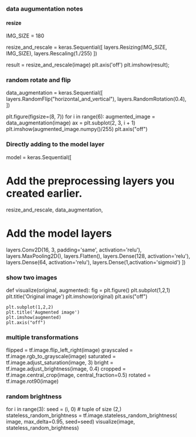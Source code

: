 ### data augumentation notes 


#### resize 
IMG_SIZE = 180

resize_and_rescale = keras.Sequential([
  layers.Resizing(IMG_SIZE, IMG_SIZE),
  layers.Rescaling(1./255)
])

result = resize_and_rescale(image)
plt.axis('off')
plt.imshow(result);


### random rotate and flip
data_augmentation = keras.Sequential([
  layers.RandomFlip("horizontal_and_vertical"),
  layers.RandomRotation(0.4),
])


plt.figure(figsize=(8, 7))
for i in range(6):
  augmented_image = data_augmentation(image)
  ax = plt.subplot(2, 3, i + 1)
  plt.imshow(augmented_image.numpy()/255)
  plt.axis("off")

### Directly adding to the model layer 


  model = keras.Sequential([
  # Add the preprocessing layers you created earlier.
  resize_and_rescale,
  data_augmentation,
  # Add the model layers
  layers.Conv2D(16, 3, padding='same', activation='relu'),
  layers.MaxPooling2D(),
  layers.Flatten(),
  layers.Dense(128, activation='relu'),
  layers.Dense(64, activation='relu'),
  layers.Dense(1,activation='sigmoid')
])


### show two images

def visualize(original, augmented):
    fig = plt.figure()
    plt.subplot(1,2,1)
    plt.title('Original image')
    plt.imshow(original)
    plt.axis("off")
 
    plt.subplot(1,2,2)
    plt.title('Augmented image')
    plt.imshow(augmented)
    plt.axis("off")


### multiple transformations 
flipped = tf.image.flip_left_right(image)
grayscaled = tf.image.rgb_to_grayscale(image)
saturated = tf.image.adjust_saturation(image, 3)
bright = tf.image.adjust_brightness(image, 0.4)
cropped = tf.image.central_crop(image, central_fraction=0.5)
rotated = tf.image.rot90(image)

### random brightness
for i in range(3):
  seed = (i, 0)  # tuple of size (2,)
  stateless_random_brightness = tf.image.stateless_random_brightness(
      image, max_delta=0.95, seed=seed)
  visualize(image, stateless_random_brightness)